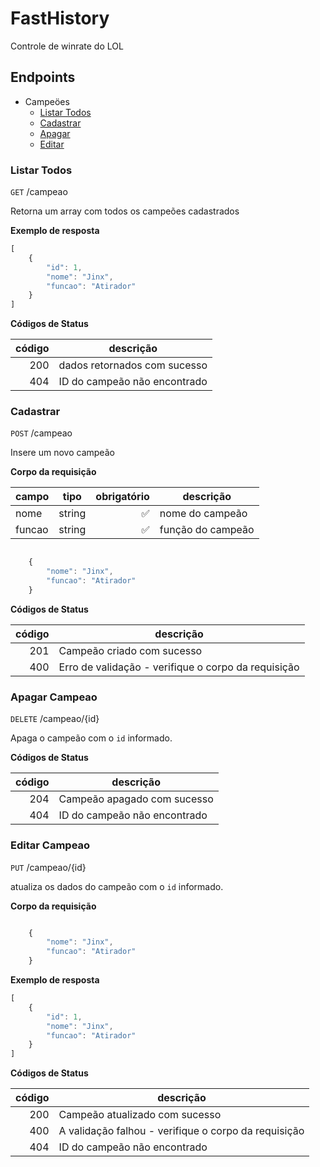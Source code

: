 # FastHistory
Controle de winrate do LOL

## Endpoints
- Campeöes 
    - [Listar Todos](#listar-todos)
    - [Cadastrar](#cadastrar)
    - [Apagar](#apagar-campeao)
    - [Editar](#editar-campeao)


### Listar Todos
`GET` /campeao

Retorna um array com todos os campeões cadastrados

**Exemplo de resposta**
```js
[   
    {
        "id": 1,
        "nome": "Jinx",
        "funcao": "Atirador"
    }
]
```

**Códigos de Status**

| código | descrição |
|--------:|-----------|
| 200    | dados retornados com sucesso |
| 404    | ID do campeão não encontrado |


### Cadastrar

`POST` /campeao

Insere um novo campeão

**Corpo da requisição**

|campo|tipo|obrigatório|descrição
|-----|----|-----------:|---------
|nome |string|✅| nome do campeão
|funcao|string|✅|função do campeão

```js

    {
        "nome": "Jinx",
        "funcao": "Atirador"
    }

```

**Códigos de Status**

| código | descrição |
|--------:|-----------|
| 201    | Campeão criado com sucesso |
| 400    | Erro de validação - verifique o corpo da requisição |


### Apagar Campeao

`DELETE` /campeao/{id}

Apaga o campeão com o `id` informado.

**Códigos de Status**

| código | descrição |
|--------:|-----------|
| 204    | Campeão apagado com sucesso |
| 404    |  ID do campeão não encontrado |


### Editar Campeao

`PUT` /campeao/{id}

atualiza os dados do campeão com o `id` informado.

**Corpo da requisição**

```js

    {
        "nome": "Jinx",
        "funcao": "Atirador"
    }

```

**Exemplo de resposta**
```js
[   
    {
        "id": 1,
        "nome": "Jinx",
        "funcao": "Atirador"
    }
]
```

**Códigos de Status**

| código | descrição |
|--------:|-----------|
| 200    | Campeão atualizado com sucesso |
| 400    |  A validação falhou - verifique o corpo da requisição |
| 404    |  ID do campeão não encontrado |